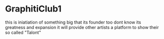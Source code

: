 # GraphitiClub1
this is iniatiation of something big that its founder too dont know its greatness and expansion
it will provide other artists a platform to show their so called "Talont"
